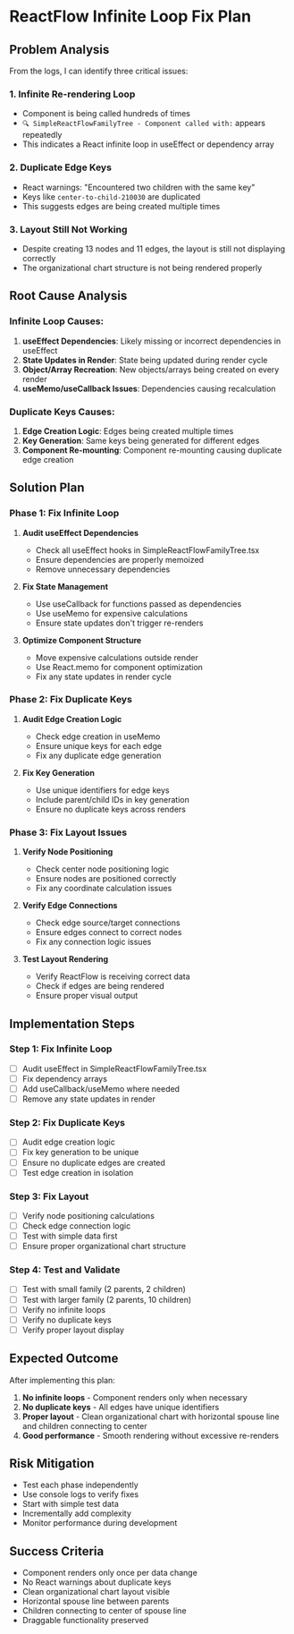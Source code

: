 # ReactFlow Infinite Loop Fix Plan

## Problem Analysis

From the logs, I can identify three critical issues:

### 1. **Infinite Re-rendering Loop**
- Component is being called hundreds of times
- `🔍 SimpleReactFlowFamilyTree - Component called with:` appears repeatedly
- This indicates a React infinite loop in useEffect or dependency array

### 2. **Duplicate Edge Keys**
- React warnings: "Encountered two children with the same key"
- Keys like `center-to-child-210030` are duplicated
- This suggests edges are being created multiple times

### 3. **Layout Still Not Working**
- Despite creating 13 nodes and 11 edges, the layout is still not displaying correctly
- The organizational chart structure is not being rendered properly

## Root Cause Analysis

### Infinite Loop Causes:
1. **useEffect Dependencies**: Likely missing or incorrect dependencies in useEffect
2. **State Updates in Render**: State being updated during render cycle
3. **Object/Array Recreation**: New objects/arrays being created on every render
4. **useMemo/useCallback Issues**: Dependencies causing recalculation

### Duplicate Keys Causes:
1. **Edge Creation Logic**: Edges being created multiple times
2. **Key Generation**: Same keys being generated for different edges
3. **Component Re-mounting**: Component re-mounting causing duplicate edge creation

## Solution Plan

### Phase 1: Fix Infinite Loop
1. **Audit useEffect Dependencies**
   - Check all useEffect hooks in SimpleReactFlowFamilyTree.tsx
   - Ensure dependencies are properly memoized
   - Remove unnecessary dependencies

2. **Fix State Management**
   - Use useCallback for functions passed as dependencies
   - Use useMemo for expensive calculations
   - Ensure state updates don't trigger re-renders

3. **Optimize Component Structure**
   - Move expensive calculations outside render
   - Use React.memo for component optimization
   - Fix any state updates in render cycle

### Phase 2: Fix Duplicate Keys
1. **Audit Edge Creation Logic**
   - Check edge creation in useMemo
   - Ensure unique keys for each edge
   - Fix any duplicate edge generation

2. **Fix Key Generation**
   - Use unique identifiers for edge keys
   - Include parent/child IDs in key generation
   - Ensure no duplicate keys across renders

### Phase 3: Fix Layout Issues
1. **Verify Node Positioning**
   - Check center node positioning logic
   - Ensure nodes are positioned correctly
   - Fix any coordinate calculation issues

2. **Verify Edge Connections**
   - Check edge source/target connections
   - Ensure edges connect to correct nodes
   - Fix any connection logic issues

3. **Test Layout Rendering**
   - Verify ReactFlow is receiving correct data
   - Check if edges are being rendered
   - Ensure proper visual output

## Implementation Steps

### Step 1: Fix Infinite Loop
- [ ] Audit useEffect in SimpleReactFlowFamilyTree.tsx
- [ ] Fix dependency arrays
- [ ] Add useCallback/useMemo where needed
- [ ] Remove any state updates in render

### Step 2: Fix Duplicate Keys
- [ ] Audit edge creation logic
- [ ] Fix key generation to be unique
- [ ] Ensure no duplicate edges are created
- [ ] Test edge creation in isolation

### Step 3: Fix Layout
- [ ] Verify node positioning calculations
- [ ] Check edge connection logic
- [ ] Test with simple data first
- [ ] Ensure proper organizational chart structure

### Step 4: Test and Validate
- [ ] Test with small family (2 parents, 2 children)
- [ ] Test with larger family (2 parents, 10 children)
- [ ] Verify no infinite loops
- [ ] Verify no duplicate keys
- [ ] Verify proper layout display

## Expected Outcome

After implementing this plan:
1. **No infinite loops** - Component renders only when necessary
2. **No duplicate keys** - All edges have unique identifiers
3. **Proper layout** - Clean organizational chart with horizontal spouse line and children connecting to center
4. **Good performance** - Smooth rendering without excessive re-renders

## Risk Mitigation

- Test each phase independently
- Use console logs to verify fixes
- Start with simple test data
- Incrementally add complexity
- Monitor performance during development

## Success Criteria

- Component renders only once per data change
- No React warnings about duplicate keys
- Clean organizational chart layout visible
- Horizontal spouse line between parents
- Children connecting to center of spouse line
- Draggable functionality preserved
